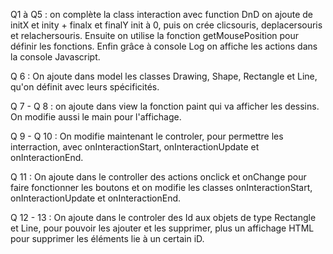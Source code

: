 Q1 à Q5 : on complète la class interaction avec function DnD on ajoute de initX et inity + finalx et finalY init à 0, puis on crée clicsouris, deplacersouris et relachersouris. Ensuite on utilise la fonction getMousePosition pour définir les fonctions. Enfin grâce à console Log on affiche les actions dans la console Javascript.

Q 6 : On ajoute dans model les classes Drawing, Shape, Rectangle et Line, qu'on définit avec leurs spécificités. 

Q 7 - Q 8 : on ajoute dans view la fonction paint qui va afficher les dessins. On modifie aussi le main pour l'affichage. 

Q 9 - Q 10 : On modifie maintenant le controler, pour permettre les interraction, avec onInteractionStart, onInteractionUpdate et onInteractionEnd. 

Q 11 : On ajoute dans le controller des actions onclick et onChange pour faire fonctionner les boutons et on modifie les classes onInteractionStart, onInteractionUpdate et onInteractionEnd. 

Q 12 - 13 : On ajoute dans le controler des Id aux objets de type Rectangle et Line, pour pouvoir les ajouter et les supprimer, plus un affichage HTML pour supprimer les éléments lie à un certain iD. 

